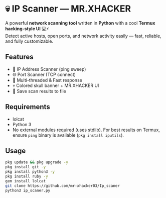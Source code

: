 # 💀 IP Scanner — MR.XHACKER

A powerful **network scanning tool** written in **Python** with a cool **Termux hacking-style UI** 💻⚡  
Detect active hosts, open ports, and network activity easily — fast, reliable, and fully customizable.

## Features
- 🎯 IP Address Scanner (ping sweep)  
- 🌐 Port Scanner (TCP connect)  
- 📶 Multi-threaded & Fast response  
- 💀 Colored skull banner + MR.XHACKER UI  
- 💾 Save scan results to file

## Requirements
- lolcat
- Python 3  
- No external modules required (uses stdlib). For best results on Termux, ensure `ping` binary is available (`pkg install iputils`).

## Usage
```bash
pkg update && pkg upgrade -y
pkg install git -y
pkg install python3 -y
pkg install ruby -y
gem install lolcat
git clone https://github.com/mr-xhacker03/Ip_scaner
python3 ip_scaner.py
